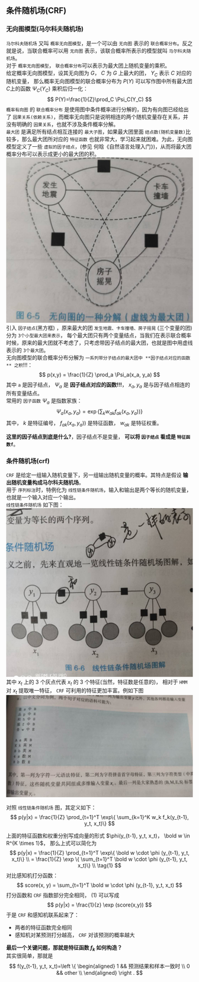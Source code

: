 ## 条件随机场(CRF)

### 无向图模型(马尔科夫随机场)
`马尔科夫随机场` 又叫 `概率无向图模型`，是一个可以由 `无向图` 表示的 `联合概率分布`。反之就是说，当联合概率可以用 `无向图` 表示，该联合概率所表示的模型就叫 `马尔科夫随机场`。  
对于 `概率无向图模型`， `联合概率分布`可以表示为最大团上随机变量的乘积。  
给定概率无向图模型，设其无向图为 $G$， $C$ 为 $G$ 上最大的团， $Y_C$ 表示 $C$ 对应的随机变量， 那么概率无向图模型的联合概率分布为 $P(Y)$ 可以写作图中所有最大团 $C$上的函数 $\Psi_C(Y_C)$ 乘积后归一化：
$$
P(Y)=\frac{1}{Z}\prod_C \Psi_C(Y_C) 
$$
`概率有向图` 的 `联合概率分布` 是使用图中条件概率进行分解的，因为有向图已经给出了 `因果关系(依赖关系)`，而概率无向图只是说明相连的两个随机变量存在关系，并没有明确的 `因果关系`，也就不涉及条件概率分解。  
`最大团` 是满足所有结点相互连接的 `最大子图`，如果最大团里面 `结点数(随机变量数)`比较多，那么最大团所对应的 `特征函数` 也就非常大，学习起来就困难。为此，无向图模型定义了一些 `虚拟的因子结点`，(参见 何晗《自然语言处理入门》)，从而将最大团概率分布可以表示成更小的最大团的积。  
![1](../pic/crf_1.png)  
引入 `因子结点`(黑方框) ，原来最大的团 `发生地震、卡车撞墙、房子摇晃` (三个变量的团) 分为 `3个小型最大团来表示`， 每个最大团只有两个变量结点，当我们在表示联合概率时候，原来的最大团就不考虑了，只考虑带因子结点的最大团，也就是图中用虚线表示的 `3个最大团`。  
无向图模型的联合概率分布分解为 `一系列带分子结点的最大团中 **因子结点对应的函数** 之积`!!!：  
$$
p(x,y) = \frac{1}{Z} \prod_a \Psi_a(x_a, y_a)
$$
其中 `a` 是因子结点， $\Psi_a$ 是 **因子结点对应的函数!!!**， $x_a, y_a$ 是与因子结点相连的所有变量结点。  
常用的 `因子函数` $\Psi_a$ 是指数家族：
$$
\Psi_a(x_a, y_a) = \exp \{\sum_k w_{ak} f_{ak}(x_a, y_a)) \}
$$
其中， $k$ 是特征编号， $f_{ak}(x_a, y_a))$ 是特征函数， $w_{ak}$ 是特征权重。  

**这里的因子结点到底是什么?**，因子结点不是变量， **可以将 `因子结点` 看成是 `特征函数f`**。  

### 条件随机场(crf)
`CRF` 是给定一组输入随机变量下，另一组输出随机变量的概率。其特点是假设 **输出随机变量构成马尔科夫随机场**。  
用于 `序列标注`时，特例化为 `线性链条件随机场`，输入和输出是两个等长的随机变量，也就是一个输入对应一个输出。  
`线性链条件随机场` 如下图：   
![2](../pic/crf_2.png)
其中 $x_t$ 上的 3 个灰点代表 $x_t$ 的 3 个特征(当然，特征数是任意的)， 相对于 `HMM` 对 $x_t$ 提取唯一特征， `CRF` 可利用的特征更加丰富。例如下图  
![3](../pic/crf_3.png)

对照 `线性链条件随机场` 图，其定义如下：
$$
p(y|x) = \frac{1}{Z} \prod_{t=1}^T \exp\{ \sum_{k=1}^K w_k f_k(y_{t-1}, y_t, x_t)\}
$$

上面的特征函数和权重分别写成向量的形式 $\phi(y_{t-1}, y_t, x_t)， \bold w \in R^{K \times 1}$， 那么上式可以简化为
$$
p(y|x) = \frac{1}{Z} \prod_{t=1}^T \exp\{ \bold w \cdot \phi (y_{t-1}, y_t, x_t)\}  \\
= \frac{1}{Z} \exp \{ \sum_{t=1}^T  \bold w \cdot \phi (y_{t-1}, y_t, x_t)\}  \\  \tag{1}
$$
对比感知机打分函数：
$$
score(x, y) = \sum_{t=1}^T  \bold w \cdot \phi (y_{t-1}, y_t, x_t)
$$
打分函数和 `CRF` 指数部分完全相同， $(1)$ 可以写成
$$
p(y|x) = \frac{1}{z} \exp (score(x,y))
$$
于是 `CRF` 和感知机联系起来了：  
- 两者的特征函数完全相同
- 感知机对某预测打分越高， `CRF` 对该预测的概率越大

**最后一个关键问题，那就是特征函数 $f_k$ 如何构造？**  
其实很简单，那就是 
$$
f(y_{t-1}, y_t, x_t)=\left \{
\begin{aligned}
1 &&   预测结果和样本一致时 \\
0 &&  other \\
\end{aligned}
\right .
$$



